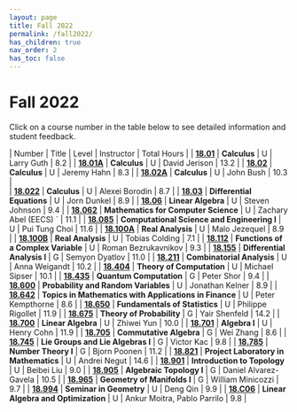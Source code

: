 ```yaml
---
layout: page
title: Fall 2022
permalink: /fall2022/
has_children: true
nav_order: 2
has_toc: false
---
```


# Fall 2022

Click on a course number in the table below to see detailed information and student feedback.

| Number                                   | Title                                                                        | Level | Instructor                                       | Total Hours |
| [**18.01**](/18.01-fall-2022.html)       | **Calculus**                                                                 | U     | Larry Guth                                       | 8.2         |
| [**18.01A**](/18.01A-fall-2022.html)     | **Calculus**                                                                 | U     | David Jerison                                    | 13.2         |
| [**18.02**](/18.02-fall-2022.html)       | **Calculus**                                                                 | U     | Jeremy Hahn                                      | 8.3        |
| [**18.02A**](/18.02A-fall-2022.html)     | **Calculus**                                                                 | U     | John Bush                                        | 10.3         |          
| [**18.022**](/18.022-fall-2022.html)     | **Calculus**                                                                 | U     | Alexei Borodin                                   | 8.7         |
| [**18.03**](/18.03-fall-2022.html)       | **Differential Equations**                                                   | U     | Jorn Dunkel                                      | 8.9         |
| [**18.06**](/18.06-fall-2022.html)       | **Linear Algebra**                                                           | U     | Steven Johnson                                   | 9.4         |
| [**18.062**](/18.062-fall-2022.html)     | **Mathematics for Computer Science**                                         | U     | Zachary Abel (EECS)                    `         | 11.1         |
| [**18.085**](/18.085-fall-2022.html)     | **Computational Science and Engineering I**                                  | U     | Pui Tung Choi                                    | 11.6        |
| [**18.100A**](/18.100A-fall-2022.html)    | **Real Analysis**                                                            | U     | Malo Jezequel                                    | 8.9         |
| [**18.100B**](/18.100B-fall-2022.html)    | **Real Analysis**                                                            | U     | Tobias Colding                                   | 7.1         |
| [**18.112**](/18.112-fall-2022.html)     | **Functions of a Complex Variable**                                          | U     | Roman Bezrukavnikov                              | 9.3         |
| [**18.155**](/18.155-fall-2022.html)     | **Differential Analysis I**                                                  | G     | Semyon Dyatlov                                   | 11.0         |
| [**18.211**](/18.211-fall-2022.html)     | **Combinatorial Analysis**                                                   | U     | Anna Weigandt                                    | 10.2         |
| [**18.404**](/18.404-fall-2022.html)     | **Theory of Computation**                                                    | U     | Michael Sipser                                   | 10.1         |
| [**18.435**](/18.435-fall-2022.html)     | **Quantum Computation**                                                      | G     | Peter Shor                                       | 9.4        | 
| [**18.600**](/18.600-fall-2022.html)     | **Probability and Random Variables**                                         | U     | Jonathan Kelner                                  | 8.9         |
| [**18.642**](/18.642-fall-2022.html)     | **Topics in Mathematics with Applications in Finance**                       | U     | Peter Kempthorne                                 | 8.6         |
| [**18.650**](/18.650-fall-2022.html)     | **Fundamentals of Statistics**                                               | U     | Philippe Rigollet                                | 11.9         | 
| [**18.675**](/18.675-fall-2022.html)     | **Theory of Probability**                                                    | G     | Yair Shenfeld                                    | 14.2         | 
| [**18.700**](/18.700-fall-2022.html)     | **Linear Algebra**                                                           | U     | Zhiwei Yun                                       | 10.0         |
| [**18.701**](/18.701-fall-2022.html)     | **Algebra I**                                                                | U     | Henry Cohn                                       | 11.9         | 
| [**18.705**](/18.705-fall-2022.html)     | **Commutative Algebra**                                                      | G     | Wei Zhang                                        | 8.6         |
| [**18.745**](/18.745-fall-2022.html)     | **Lie Groups and Lie Algebras I**                                            | G     | Victor Kac                                       | 9.8         | 
| [**18.785**](/18.785-fall-2022.html)     | **Number Theory I**                                                          | G     | Bjorn Poonen                                     | 11.2         | 
| [**18.821**](/18.821-fall-2022.html)     | **Project Laboratory in Mathematics**                                        | U     | Andrei Negut                                     | 14.6         | 
| [**18.901**](/18.901-fall-2022.html)     | **Introduction to Topology**                                                 | U     | Beibei Liu                                       | 9.0        |
| [**18.905**](/18.905-fall-2022.html)     | **Algebraic Topology I**                                                     | G     | Daniel Alvarez-Gavela                            | 10.5        | 
| [**18.965**](/18.965-fall-2022.html)     | **Geometry of Manifolds I**                                                  | G     | William Minicozzi                                | 9.7         |
| [**18.994**](/18.994-fall-2022.html)     | **Seminar in Geometry**                                                      | U     | Deng Qin                                         | 9.9         |
| [**18.C06**](/18.C06-fall-2022.html)     | **Linear Algebra and Optimization**                                          | U     | Ankur Moitra, Pablo Parrilo                      | 9.8         | 

